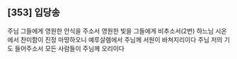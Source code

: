 ## [353] 입당송

주님 그들에게 영원한 안식을 주소서 영원한 빛을 그들에게 비추소서(2번)
하느님 시온에서 찬미함이 진정 마땅하오니 예루살렘에서 주님께 서원이 바쳐지리이다
주님 저의 기도 들어주소서 모든 사람들이 주님께 오리이다
